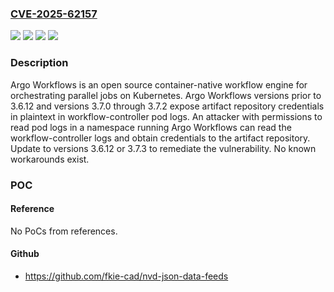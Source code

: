 ### [CVE-2025-62157](https://cve.mitre.org/cgi-bin/cvename.cgi?name=CVE-2025-62157)
![](https://img.shields.io/static/v1?label=Product&message=argo-workflows&color=blue)
![](https://img.shields.io/static/v1?label=Version&message=%3C%203.6.12%20&color=brightgreen)
![](https://img.shields.io/static/v1?label=Version&message=%3E%3D%203.7.0%2C%20%3C%203.7.3%20&color=brightgreen)
![](https://img.shields.io/static/v1?label=Vulnerability&message=CWE-522%3A%20Insufficiently%20Protected%20Credentials&color=brightgreen)

### Description

Argo Workflows is an open source container-native workflow engine for orchestrating parallel jobs on Kubernetes. Argo Workflows versions prior to 3.6.12 and versions 3.7.0 through 3.7.2 expose artifact repository credentials in plaintext in workflow-controller pod logs. An attacker with permissions to read pod logs in a namespace running Argo Workflows can read the workflow-controller logs and obtain credentials to the artifact repository. Update to versions 3.6.12 or 3.7.3 to remediate the vulnerability. No known workarounds exist.

### POC

#### Reference
No PoCs from references.

#### Github
- https://github.com/fkie-cad/nvd-json-data-feeds

